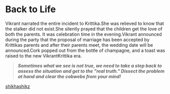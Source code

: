 # Back to Life

Vikrant narrated the entire incident to Krittika.She was relieved to know that the stalker did not exist.She silently prayed that the children get the love of both the parents.
It was celebration time in the evening.Vikrant announced during the party that the proposal of marriage has been accepted by Krittikas parents and after their parents meet, the wedding date will be announced.Cork popped out from the bottle of champagne, and a toast was raised to the new VikrantKrittika era.



> ***Sometimes what we see is not true, we need to take a step back to assess the situation and get to the "real truth." Dissect the problem at hand and clear the cobwebs from your mind!***


[shikhashikz](www.shikhashikz.com)


